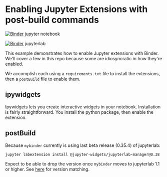 # Enabling Jupyter Extensions with post-build commands

[![Binder](https://beta.mybinder.org/badge.svg)](https://beta.mybinder.org/v2/gh/binder-examples/jupyter-extension/master?filepath=index.ipynb) jupyter notebook

[![Binder](https://beta.mybinder.org/badge.svg)](https://beta.mybinder.org/v2/gh/binder-examples/jupyter-extension/master?urlpath=lab) jupyterlab


This example demonstrates how to enable Jupyter extensions with Binder. We'll
cover a few in this repo because some are idiosyncratic in how they're enabled.

We accomplish each using a `requirements.txt` file to install the extensions,
then a `postBuild` file to enable them.

## ipywidgets

Ipywidgets lets you create interactive widgets in your notebook.
Installation is fairly straightforward. You install the python package,
then enable the extension.

## postBuild
Because `mybinder` currently is using last beta release (0.35.4) of jupyterlab:
```bash
jupyter labextension install @jupyter-widgets/jupyterlab-manager@0.38
```
Expect to be able to drop the version once `mybinder` moves to jupyterlab 1.1 or higher.
See [here](https://github.com/jupyter-widgets/ipywidgets/tree/master/packages/jupyterlab-manager#version-compatibility)
for version matching.
